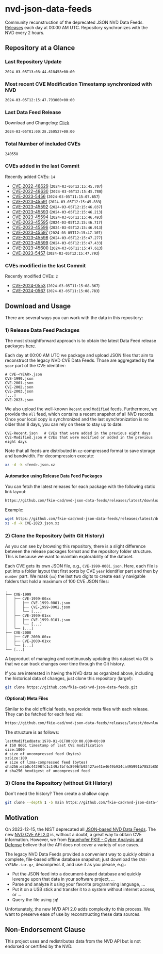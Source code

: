 # nvd-json-data-feeds

Community reconstruction of the deprecated JSON NVD Data Feeds. 
[Releases](https://github.com/fkie-cad/nvd-json-data-feeds/releases/latest) each day at 00:00 AM UTC.
Repository synchronizes with the NVD every 2 hours.

## Repository at a Glance

### Last Repository Update

```plain
2024-03-05T13:08:44.618458+00:00
```

### Most recent CVE Modification Timestamp synchronized with NVD

```plain
2024-03-05T12:15:47.793000+00:00
```

### Last Data Feed Release

Download and Changelog: [Click](https://github.com/fkie-cad/nvd-json-data-feeds/releases/latest)

```plain
2024-03-05T01:00:28.260527+00:00
```

### Total Number of included CVEs

```plain
240558
```

### CVEs added in the last Commit

Recently added CVEs: `14`

* [CVE-2022-48629](CVE-2022/CVE-2022-486xx/CVE-2022-48629.json) (`2024-03-05T12:15:45.707`)
* [CVE-2022-48630](CVE-2022/CVE-2022-486xx/CVE-2022-48630.json) (`2024-03-05T12:15:45.780`)
* [CVE-2023-5456](CVE-2023/CVE-2023-54xx/CVE-2023-5456.json) (`2024-03-05T11:15:07.657`)
* [CVE-2023-45591](CVE-2023/CVE-2023-455xx/CVE-2023-45591.json) (`2024-03-05T12:15:45.833`)
* [CVE-2023-45592](CVE-2023/CVE-2023-455xx/CVE-2023-45592.json) (`2024-03-05T12:15:46.037`)
* [CVE-2023-45593](CVE-2023/CVE-2023-455xx/CVE-2023-45593.json) (`2024-03-05T12:15:46.213`)
* [CVE-2023-45594](CVE-2023/CVE-2023-455xx/CVE-2023-45594.json) (`2024-03-05T12:15:46.493`)
* [CVE-2023-45595](CVE-2023/CVE-2023-455xx/CVE-2023-45595.json) (`2024-03-05T12:15:46.717`)
* [CVE-2023-45596](CVE-2023/CVE-2023-455xx/CVE-2023-45596.json) (`2024-03-05T12:15:46.913`)
* [CVE-2023-45597](CVE-2023/CVE-2023-455xx/CVE-2023-45597.json) (`2024-03-05T12:15:47.107`)
* [CVE-2023-45598](CVE-2023/CVE-2023-455xx/CVE-2023-45598.json) (`2024-03-05T12:15:47.277`)
* [CVE-2023-45599](CVE-2023/CVE-2023-455xx/CVE-2023-45599.json) (`2024-03-05T12:15:47.433`)
* [CVE-2023-45600](CVE-2023/CVE-2023-456xx/CVE-2023-45600.json) (`2024-03-05T12:15:47.613`)
* [CVE-2023-5457](CVE-2023/CVE-2023-54xx/CVE-2023-5457.json) (`2024-03-05T12:15:47.793`)


### CVEs modified in the last Commit

Recently modified CVEs: `2`

* [CVE-2024-0553](CVE-2024/CVE-2024-05xx/CVE-2024-0553.json) (`2024-03-05T11:15:08.367`)
* [CVE-2024-0567](CVE-2024/CVE-2024-05xx/CVE-2024-0567.json) (`2024-03-05T11:15:08.783`)


## Download and Usage

There are several ways you can work with the data in this repository:

### 1) Release Data Feed Packages

The most straightforward approach is to obtain the latest Data Feed release packages [here](https://github.com/fkie-cad/nvd-json-data-feeds/releases/latest).

Each day at 00:00 AM UTC we package and upload JSON files that aim to reconstruct the legacy NVD CVE Data Feeds.
Those are aggregated by the `year` part of the CVE identifier:

```
# CVE-<YEAR>.json
CVE-1999.json
CVE-2001.json
CVE-2002.json
CVE-2003.json
[...]
CVE-2023.json
```

We also upload the well-known `Recent` and `Modified` feeds.
Furthermore, we provide the `All` feed, which contains a recent snapshot of all NVD records.
Once your local copy is synchronized and the last synchronization is no older than 8 days, you can rely on these to stay up to date:

```plain
CVE-Recent.json   # CVEs that were added in the previous eight days
CVE-Modified.json # CVEs that were modified or added in the previous eight days
```

Note that all feeds are distributed in `xz`-compressed format to save storage and bandwidth.
For decompression execute:

```sh
xz -d -k <feed>.json.xz
```


#### Automation using Release Data Feed Packages

You can fetch the latest releases for each package with the following static link layout:

```sh
https://github.com/fkie-cad/nvd-json-data-feeds/releases/latest/download/CVE-<YEAR>.json.xz
```

Example:

```sh
wget https://github.com/fkie-cad/nvd-json-data-feeds/releases/latest/download/CVE-2023.json.xz
xz -d -k CVE-2023.json.xz
```



### 2) Clone the Repository (with Git History)

As you can see by browsing this repository, there is a slight difference between the release packages format and the repository folder structure.
This is because we want to maintain explorability of the dataset.

Each CVE gets its own JSON file, e.g., `CVE-1999-0001.json`.
Here, each file is put into a folder layout that first sorts by CVE `year` identifier part and then by `number` part.
We mask (`xx`) the last two digits to create easily navigable folders that hold a maximum of 100 CVE JSON files:

```plain
.
├── CVE-1999
│   ├── CVE-1999-00xx
│   │   ├── CVE-1999-0001.json
│   │   ├── CVE-1999-0002.json
│   │   └── [...]
│   ├── CVE-1999-01xx
│   │   ├── CVE-1999-0101.json
│   │   └── [...]
│   └── [...]
├── CVE-2000
│   ├── CVE-2000-00xx
│   ├── CVE-2000-01xx
│   └── [...]
└── [...]
```

A byproduct of managing and continuously updating this dataset via Git is that we can track changes over time through the Git history.

If you are interested in having the NVD data as organized above, including the historical data of changes, just clone this repository (large!):

```sh
git clone https://github.com/fkie-cad/nvd-json-data-feeds.git
```

#### (Optional) Meta Files

Similar to the old official feeds, we provide meta files with each release. They can be fetched for each feed via:

```sh
https://github.com/fkie-cad/nvd-json-data-feeds/releases/latest/download/CVE-<YEAR>.meta
```

The structure is as follows:

```plain
lastModifiedDate:1970-01-01T00:00:00.000+00:00                          # ISO 8601 timestamp of last CVE modification
size:1000                                                               # size of uncompressed feed (bytes)
xzSize:100                                                              # size of lzma-compressed feed (bytes)
sha256:e3b0c44298fc1c149afbf4c8996fb92427ae41e4649b934ca495991b7852b855 # sha256 hexdigest of uncompressed feed
```


### 3) Clone the Repository (without Git History)

Don't need the history? Then create a shallow copy:

```sh
git clone --depth 1 -b main https://github.com/fkie-cad/nvd-json-data-feeds.git
```

## Motivation

On 2023-12-15, the NIST deprecated all [JSON-based NVD Data Feeds](https://nvd.nist.gov/vuln/data-feeds#divRetirementBanner-1).
The new [NVD CVE API 2.0](https://nvd.nist.gov/developers/vulnerabilities) is, without a doubt, a great way to obtain CVE information.
However, we from [Fraunhofer FKIE - Cyber Analysis and Defense](https://www.fkie.fraunhofer.de/en/departments/cad.html) believe that the API does not cover a variety of use cases.

The legacy NVD Data Feeds provided a convenient way to quickly obtain a complete, file-based offline database snapshot; just download the `CVE-<YEAR>.tar.gz`, decompress it, and use it as you please, e.g.:

* Put the JSON feed into a document-based database and quickly leverage upon that data in your software project, ...
* Parse and analyze it using your favorite programming language, ...
* Put it on a USB stick and transfer it to a system without internet access, or ...
* Query the file using `jq`!

Unfortunately, the new NVD API 2.0 adds complexity to this process.
We want to preserve ease of use by reconstructing these data sources.

## Non-Endorsement Clause

This project uses and redistributes data from the NVD API but is not endorsed or certified by the NVD.